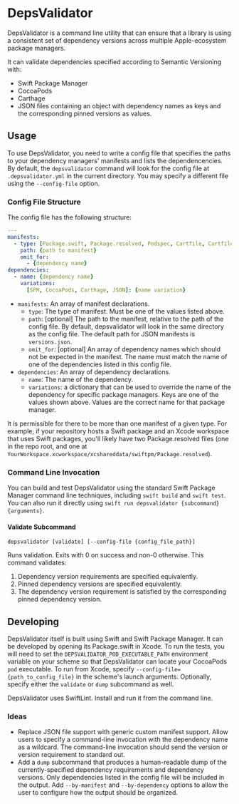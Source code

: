 # DepsValidator

DepsValidator is a command line utility that can ensure that a library is using
a consistent set of dependency versions across multiple Apple-ecosystem package
managers.

It can validate dependencies specified according to Semantic Versioning with:

- Swift Package Manager
- CocoaPods
- Carthage
- JSON files containing an object with dependency names as keys and the
  corresponding pinned versions as values.

## Usage

To use DepsValidator, you need to write a config file that specifies the paths
to your dependency managers' manifests and lists the dependencencies. By
default, the `depsvalidator` command will look for the config file at
`.depsvalidator.yml` in the current directory. You may specify a different file
using the `--config-file` option.

### Config File Structure

The config file has the following structure:

```yaml
---
manifests:
  - type: [Package.swift, Package.resolved, Podspec, Cartfile, Cartfile.resolved, JSON]
    path: {path to manifest}
    omit_for:
      - {dependency name}
dependencies:
  - name: {dependency name}
    variations:
      [SPM, CocoaPods, Carthage, JSON]: {name variation}
```

- `manifests`: An array of manifest declarations.
  - `type`: The type of manifest. Must be one of the values listed above.
  - `path`: [optional] The path to the manifest, relative to the path of the
    config file. By default, depsvalidator will look in the same directory as
    the config file. The default path for JSON manifests is `versions.json`.
  - `omit_for`: [optional] An array of dependency names which should not be
    expected in the manifest. The name must match the name of one of the
    dependencies listed in this config file.
- `dependencies`: An array of dependency declarations.
  - `name`: The name of the dependency.
  - `variations`: a dictionary that can be used to override the name of the
    dependency for specific package managers. Keys are one of the values shown
    above. Values are the correct name for that package manager.

It is permissible for there to be more than one manifest of a given type. For
example, if your repository hosts a Swift package and an Xcode workspace that
uses Swift packages, you'll likely have two Package.resolved files (one in the
repo root, and one at
`YourWorkspace.xcworkspace/xcshareddata/swiftpm/Package.resolved`).

### Command Line Invocation

You can build and test DepsValidator using the standard Swift Package Manager
command line techniques, including `swift build` and `swift test`. You can also
run it directly using `swift run depsvalidator {subcommand} {arguments}`.

#### Validate Subcommand

`depsvalidator [validate] [--config-file {config_file_path}]`

Runs validation. Exits with 0 on success and non-0 otherwise. This command
validates:

1. Dependency version requirements are specified equivalently.
2. Pinned dependency versions are specified equivalently.
3. The dependency version requirement is satisfied by the corresponding pinned
   dependency version.

## Developing

DepsValidator itself is built using Swift and Swift Package Manager. It can be
developed by opening its Package.swift in Xcode. To run the tests, you will need
to set the `DEPSVALIDATOR_POD_EXECUTABLE_PATH` environment variable on your
scheme so that DepsValidator can locate your CocoaPods `pod` executable. To run
from Xcode, specify `--config-file={path_to_config_file}` in the scheme's launch
arguments. Optionally, specify either the `validate` or `dump` subcommand as
well.

DepsValidator uses SwiftLint. Install and run it from the command line.

### Ideas

- Replace JSON file support with generic custom manifest support. Allow users to
  specify a command-line invocation with the dependency name as a wildcard. The
  command-line invocation should send the version or version requirement to
  standard out.
- Add a `dump` subcommand that produces a human-readable dump of the
  currently-specified dependency requirements and dependency versions. Only
  dependencies listed in the config file will be included in the output. Add
  `--by-manifest` and `--by-dependency` options to allow the user to configure
  how the output should be organized.
